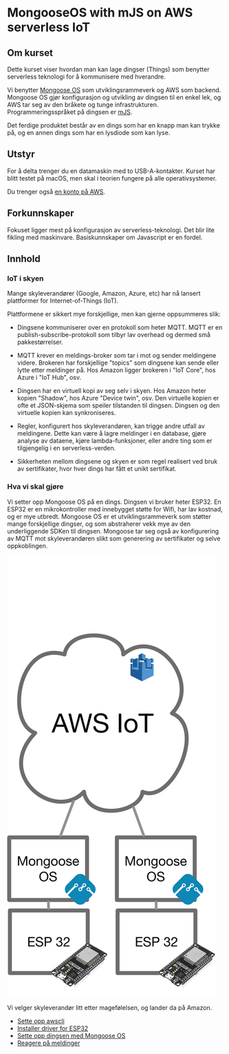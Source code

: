 # MongooseOS with mJS on AWS serverless IoT

## Om kurset

Dette kurset viser hvordan man kan lage dingser (Things) som benytter serverless teknologi for å kommunisere med hverandre.

Vi benytter [Mongoose OS](https://mongoose-os.com/) som utviklingsrammeverk og AWS som backend. Mongoose OS gjør konfigurasjon og utvikling av dingsen til en enkel lek, og AWS tar seg av den bråkete og tunge infrastrukturen. Programmeringsspråket på dingsen er [mJS](https://github.com/cesanta/mjs).

Det ferdige produktet består av en dings som har en knapp man kan trykke på, og en annen dings som har en lysdiode som kan lyse.

## Utstyr

For å delta trenger du en datamaskin med to USB-A-kontakter. Kurset har blitt testet på macOS, men skal i teorien fungere på alle operativsystemer.

Du trenger også [en konto på AWS](https://portal.aws.amazon.com/billing/signup#/start).

## Forkunnskaper

Fokuset ligger mest på konfigurasjon av serverless-teknologi. Det blir lite fikling med maskinvare. Basiskunnskaper om Javascript er en fordel.

## Innhold

### IoT i skyen

Mange skyleverandører (Google, Amazon, Azure, etc) har nå lansert plattformer for Internet-of-Things (IoT).

Plattformene er sikkert mye forskjellige, men kan gjerne oppsummeres slik:

* Dingsene kommuniserer over en protokoll som heter MQTT. MQTT er en publish-subscribe-protokoll som tilbyr lav overhead og dermed små pakkestørrelser.

* MQTT krever en meldings-broker som tar i mot og sender meldingene videre. Brokeren har forskjellige "topics" som dingsene kan sende eller lytte etter meldinger på. Hos Amazon ligger brokeren i "IoT Core", hos Azure i "IoT Hub", osv.

* Dingsen har en virtuell kopi av seg selv i skyen. Hos Amazon heter kopien "Shadow", hos Azure "Device twin", osv. Den virtuelle kopien er ofte et JSON-skjema som speiler tilstanden til dingsen. Dingsen og den virtuelle kopien kan synkroniseres.

* Regler, konfigurert hos skyleverandøren, kan trigge andre utfall av meldingene. Dette kan være å lagre meldinger i en database, gjøre analyse av dataene, kjøre lambda-funksjoner, eller andre ting som er tilgjengelig i en serverless-verden.

* Sikkerheten mellom dingsene og skyen er som regel realisert ved bruk av sertifikater, hvor hver dings har fått et unikt sertifikat.

### Hva vi skal gjøre

Vi setter opp Mongoose OS på en dings. Dingsen vi bruker heter ESP32. En ESP32 er en mikrokontroller med innebygget støtte for Wifi, har lav kostnad, og er mye utbredt. Mongoose OS er et utviklingsrammeverk som støtter mange forskjellige dingser, og som abstraherer vekk mye av den underliggende SDKen til dingsen. Mongoose tar seg også av konfigurering av MQTT mot skyleverandøren slikt som generering av sertifikater og selve oppkoblingen.

![](./awsiot.png)

Vi velger skyleverandør litt etter magefølelsen, og lander da på Amazon.

* [Sette opp awscli](./tools)
* [Installer driver for ESP32](./usb-uart)
* [Sette opp dingsen med Mongoose OS](./mongoose-os)
* [Reagere på meldinger](./mongoose-messaging)
